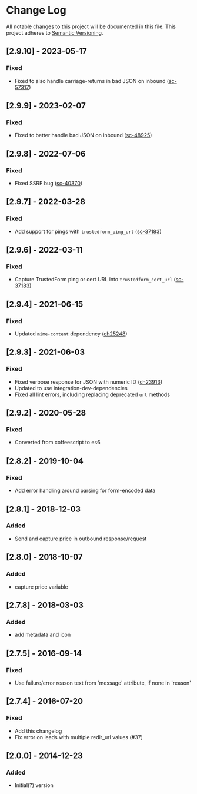 # Change Log
All notable changes to this project will be documented in this file.
This project adheres to [Semantic Versioning](http://semver.org/).

## [2.9.10] - 2023-05-17
### Fixed
- Fixed to also handle carriage-returns in bad JSON on inbound ([sc-57317](https://app.shortcut.com/active-prospect/story/57317/fix-default-inbound-to-handle-dos-line-breaks))

## [2.9.9] - 2023-02-07
### Fixed
- Fixed to better handle bad JSON on inbound ([sc-48925](https://app.shortcut.com/active-prospect/story/48925/improve-handling-of-inbound-leads-with-bad-json))

## [2.9.8] - 2022-07-06
### Fixed
- Fixed SSRF bug ([sc-40370](https://app.shortcut.com/active-prospect/story/40370/h1-lc-server-side-request-forgery-ssrf-within-leadconduit-standard-functionality))

## [2.9.7] - 2022-03-28
### Fixed
- Add support for pings with `trustedform_ping_url` ([sc-37183](https://app.shortcut.com/active-prospect/story/37183/allow-a-trustedform-ping-url-to-be-passed-in-the-trustedfrom-cert-url-field-of-trustedform-data-service-integration))

## [2.9.6] - 2022-03-11
### Fixed
- Capture TrustedForm ping or cert URL into `trustedform_cert_url` ([sc-37183](https://app.shortcut.com/active-prospect/story/37183/allow-a-trustedform-ping-url-to-be-passed-in-the-trustedfrom-cert-url-field-of-trustedform-data-service-integration))

## [2.9.4] - 2021-06-15
### Fixed
- Updated `mime-content` dependency ([ch25248](https://app.clubhouse.io/active-prospect/story/25248/update-integrations-that-use-old-node-mime-content-version))

## [2.9.3] - 2021-06-03
### Fixed
- Fixed verbose response for JSON with numeric ID ([ch23913](https://app.clubhouse.io/active-prospect/story/23913/pipedrive-form-post-delivery))
- Updated to use integration-dev-dependencies
- Fixed all lint errors, including replacing deprecated `url` methods

## [2.9.2] - 2020-05-28
### Fixed
- Converted from coffeescript to es6

## [2.8.2] - 2019-10-04
### Fixed
- Add error handling around parsing for form-encoded data

## [2.8.1] - 2018-12-03
### Added
- Send and capture price in outbound response/request

## [2.8.0] - 2018-10-07
### Added
- capture price variable

## [2.7.8] - 2018-03-03
### Added
- add metadata and icon

## [2.7.5] - 2016-09-14
### Fixed
- Use failure/error reason text from 'message' attribute, if none in 'reason'

## [2.7.4] - 2016-07-20
### Fixed
- Add this changelog
- Fix error on leads with multiple redir_url values (#37)

## [2.0.0] - 2014-12-23
### Added
- Initial(?) version
